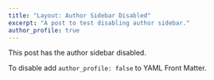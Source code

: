 ```yaml
---
title: "Layout: Author Sidebar Disabled"
excerpt: "A post to test disabling author sidebar."
author_profile: true
---
```


This post has the author sidebar disabled.

To disable add `author_profile: false` to YAML Front Matter.
